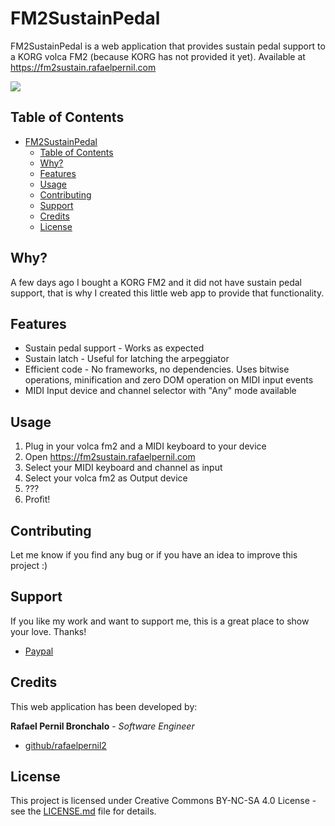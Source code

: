 # FM2SustainPedal

FM2SustainPedal is a web application that provides sustain pedal support to a KORG volca FM2 (because KORG has not provided it yet). Available at https://fm2sustain.rafaelpernil.com

[![](https://feranern.sirv.com/Images/fm2sustainpedal.png)](https://fm2sustain.rafaelpernil.com)

## Table of Contents

- [FM2SustainPedal](#fm2sustainpedal)
  - [Table of Contents](#table-of-contents)
  - [Why?](#why)
  - [Features](#features)
  - [Usage](#usage)
  - [Contributing](#contributing)
  - [Support](#support)
  - [Credits](#credits)
  - [License](#license)

## Why?

A few days ago I bought a KORG FM2 and it did not have sustain pedal support, that is why I created this little web app to provide that functionality.


## Features

* Sustain pedal support - Works as expected
* Sustain latch - Useful for latching the arpeggiator
* Efficient code - No frameworks, no dependencies. Uses bitwise operations, minification and zero DOM operation on MIDI input events
* MIDI Input device and channel selector with "Any" mode available

## Usage

1. Plug in your volca fm2 and a MIDI keyboard to your device
2. Open https://fm2sustain.rafaelpernil.com
3. Select your MIDI keyboard and channel as input
4. Select your volca fm2 as Output device
5. ???
6. Profit!

## Contributing
Let me know if you find any bug or if you have an idea to improve this project :)

## Support
If you like my work and want to support me, this is a great place to show your love. Thanks!

* [Paypal](https://www.paypal.com/donate/?hosted_button_id=9RRAEE5J7NNNN)

## Credits
This web application has been developed by:

**Rafael Pernil Bronchalo** - *Software Engineer*

* [github/rafaelpernil2](https://github.com/rafaelpernil2)

## License
This project is licensed under Creative Commons BY-NC-SA 4.0 License - see the [LICENSE.md](LICENSE.md) file for details.
